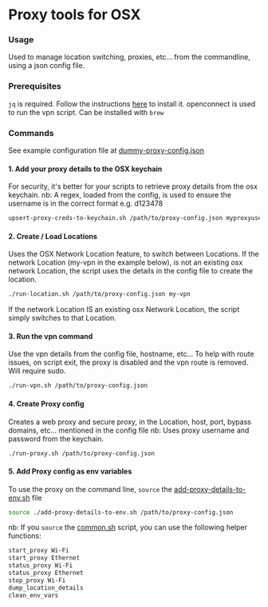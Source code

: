 # Proxy tools for OSX

### Usage
Used to manage location switching, proxies, etc... from the commandline, using a json config file.

### Prerequisites
`jq` is required. Follow the instructions [here](https://github.com/stedolan/jq) to install it.
openconnect is used to run the vpn script. Can be installed with `brew`

### Commands
See example configuration file at [dummy-proxy-config.json](dummy-proxy-config.json)

#### 1. Add your proxy details to the OSX keychain
For security, it's better for your scripts to retrieve proxy details from the osx keychain.
nb: A regex, loaded from the config, is used to ensure the username is in the correct format e.g. d123478
```bash
upsert-proxy-creds-to-keychain.sh /path/to/proxy-config.json myproxyusername
```

#### 2. Create / Load Locations
Uses the OSX Network Location feature, to switch between Locations.
If the network Location (my-vpn in the example below), is not an existing osx network Location, the script uses the details in the config file to create the location.
```bash
./run-location.sh /path/to/proxy-config.json my-vpn 
```
If the network Location IS an existing osx Network Location, the script simply switches to that Location.

#### 3. Run the vpn command
Use the vpn details from the config file, hostname, etc...
To help with route issues, on script exit, the proxy is disabled and the vpn route is removed. Will require sudo.

```bash
./run-vpn.sh /path/to/proxy-config.json
```

#### 4. Create Proxy config
Creates a web proxy and secure proxy, in the Location, host, port, bypass domains, etc... mentioned in the config file
nb: Uses proxy username and password from the keychain.

```bash
./run-proxy.sh /path/to/proxy-config.json
```


#### 5. Add Proxy config as env variables
To use the proxy on the command line, `source` the [add-proxy-details-to-env.sh](add-proxy-details-to-env.sh) file
```bash
source ./add-proxy-details-to-env.sh /path/to/proxy-config.json
```

nb: If you `source` the [common.sh](common.sh) script, you can use the following helper functions:

```bash
start_proxy Wi-Fi
start_proxy Ethernet
status_proxy Wi-Fi
status_proxy Ethernet
stop_proxy Wi-Fi
dump_location_details
clean_env_vars

```